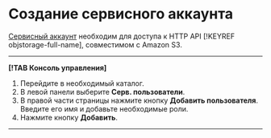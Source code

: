 # Создание сервисного аккаунта

[Сервисный аккаунт](../../../iam/concepts/users/service-accounts.md) необходим для доступа к HTTP API [!KEYREF objstorage-full-name], совместимом с Amazon S3.

---

**[!TAB Консоль управления]**

1. Перейдите в необходимый каталог.
1. В левой панели выберите **Серв. пользователи**.
1. В правой части страницы нажмите кнопку **Добавить пользователя**.
    Введите его имя и добавьте необходимые роли.
1. Нажмите кнопку **Добавить**.

---
